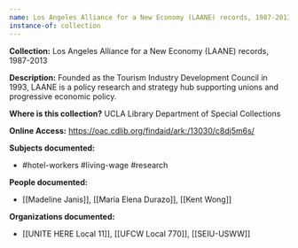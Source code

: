 ```yaml
---
name: Los Angeles Alliance for a New Economy (LAANE) records, 1987-2013
instance-of: collection
---
```

**Collection:** Los Angeles Alliance for a New Economy (LAANE) records, 1987-2013

**Description:** Founded as the Tourism Industry Development Council in 1993, LAANE is a policy research and strategy hub supporting unions and progressive economic policy.    

**Where is this collection?** UCLA Library Department of Special Collections

**Online Access:** https://oac.cdlib.org/findaid/ark:/13030/c8dj5m6s/

**Subjects documented:** 
- #hotel-workers #living-wage #research

**People documented:** 
- [[Madeline Janis]], [[María Elena Durazo]], [[Kent Wong]]

**Organizations documented:** 
- [[UNITE HERE Local 11]], [[UFCW Local 770]], [[SEIU-USWW]]